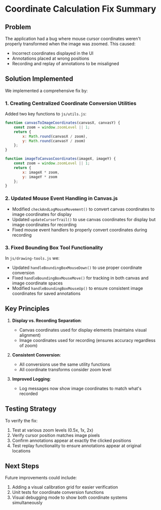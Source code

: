# Coordinate Calculation Fix Summary

## Problem
The application had a bug where mouse cursor coordinates weren't properly transformed when the image was zoomed. This caused:
- Incorrect coordinates displayed in the UI
- Annotations placed at wrong positions
- Recording and replay of annotations to be misaligned

## Solution Implemented

We implemented a comprehensive fix by:

### 1. Creating Centralized Coordinate Conversion Utilities

Added two key functions to `js/utils.js`:

```javascript
function canvasToImageCoordinates(canvasX, canvasY) {
    const zoom = window.zoomLevel || 1;
    return {
        x: Math.round(canvasX / zoom),
        y: Math.round(canvasY / zoom)
    };
}

function imageToCanvasCoordinates(imageX, imageY) {
    const zoom = window.zoomLevel || 1;
    return {
        x: imageX * zoom,
        y: imageY * zoom
    };
}
```

### 2. Updated Mouse Event Handling in Canvas.js

- Modified `checkAndLogMouseMovement()` to convert canvas coordinates to image coordinates for display
- Updated `updateCursorTrail()` to use canvas coordinates for display but image coordinates for recording
- Fixed mouse event handlers to properly convert coordinates during recording

### 3. Fixed Bounding Box Tool Functionality

In `js/drawing-tools.js` we:
- Updated `handleBoundingBoxMouseDown()` to use proper coordinate conversion
- Fixed `handleBoundingBoxMouseMove()` for tracking in both canvas and image coordinate spaces
- Modified `handleBoundingBoxMouseUp()` to ensure consistent image coordinates for saved annotations

## Key Principles

1. **Display vs. Recording Separation**:
   - Canvas coordinates used for display elements (maintains visual alignment)
   - Image coordinates used for recording (ensures accuracy regardless of zoom)

2. **Consistent Conversion**:
   - All conversions use the same utility functions
   - All coordinate transforms consider zoom level

3. **Improved Logging**:
   - Log messages now show image coordinates to match what's recorded

## Testing Strategy

To verify the fix:
1. Test at various zoom levels (0.5x, 1x, 2x)
2. Verify cursor position matches image pixels
3. Confirm annotations appear at exactly the clicked positions
4. Test replay functionality to ensure annotations appear at original locations

## Next Steps

Future improvements could include:
1. Adding a visual calibration grid for easier verification
2. Unit tests for coordinate conversion functions
3. Visual debugging mode to show both coordinate systems simultaneously 